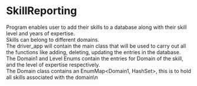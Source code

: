 # SkillReporting

Program enables user to add their skills to a database along with their skill level and years of expertise.  
Skills can belong to different domains.  
The driver_app will contain the main class that will be used to carry out all the functions like adding, deleting, updating the entries in the database.  
The Domain1 and Level Enums contain the entries for Domain of the skill, and the level of expertise respectively.  
The Domain class contains an EnumMap<Domain1, HashSet<Skills>>, this is to hold all skills associated with the domain\n
